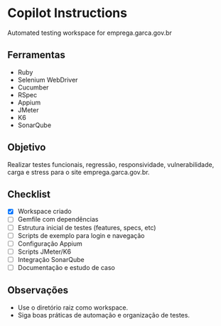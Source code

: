 # Copilot Instructions

Automated testing workspace for emprega.garca.gov.br

## Ferramentas
- Ruby
- Selenium WebDriver
- Cucumber
- RSpec
- Appium
- JMeter
- K6
- SonarQube

## Objetivo
Realizar testes funcionais, regressão, responsividade, vulnerabilidade, carga e stress para o site emprega.garca.gov.br.

## Checklist
- [x] Workspace criado
- [ ] Gemfile com dependências
- [ ] Estrutura inicial de testes (features, specs, etc)
- [ ] Scripts de exemplo para login e navegação
- [ ] Configuração Appium
- [ ] Scripts JMeter/K6
- [ ] Integração SonarQube
- [ ] Documentação e estudo de caso

## Observações
- Use o diretório raiz como workspace.
- Siga boas práticas de automação e organização de testes.
